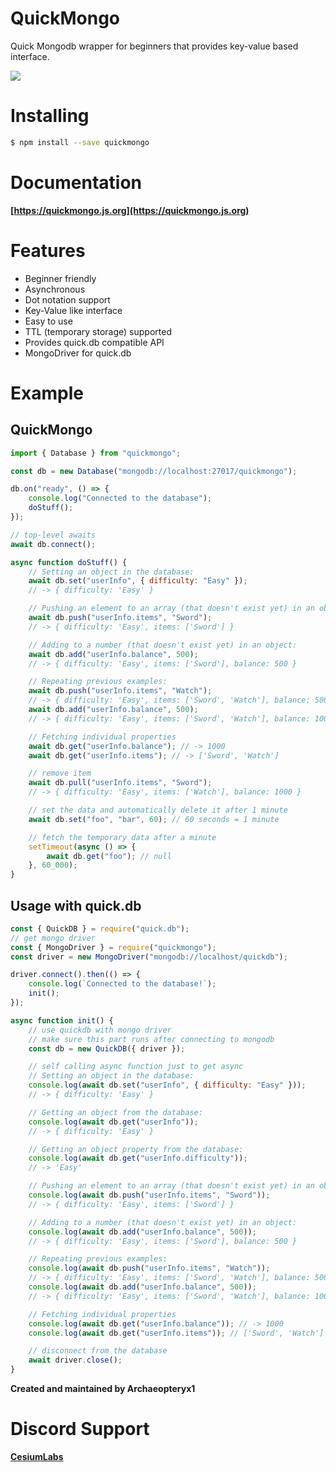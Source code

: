 # QuickMongo

Quick Mongodb wrapper for beginners that provides key-value based interface.

![](https://camo.githubusercontent.com/ee0b303561b8c04223d4f469633e2088968cf514f0f6901c729331c462a32f10/68747470733a2f2f63646e2e646973636f72646170702e636f6d2f6174746163686d656e74732f3739333638393539323431343939343436362f3833323039343438363834353834393631302f6c6f676f2e37393539646231325f35302e706e67)

# Installing

```bash
$ npm install --save quickmongo
```

# Documentation
**[https://quickmongo.js.org](https://quickmongo.js.org)**

# Features
- Beginner friendly
- Asynchronous
- Dot notation support
- Key-Value like interface
- Easy to use
- TTL (temporary storage) supported
- Provides quick.db compatible API
- MongoDriver for quick.db

# Example

## QuickMongo

```js
import { Database } from "quickmongo";

const db = new Database("mongodb://localhost:27017/quickmongo");

db.on("ready", () => {
    console.log("Connected to the database");
    doStuff();
});

// top-level awaits
await db.connect(); 

async function doStuff() {
    // Setting an object in the database:
    await db.set("userInfo", { difficulty: "Easy" });
    // -> { difficulty: 'Easy' }

    // Pushing an element to an array (that doesn't exist yet) in an object:
    await db.push("userInfo.items", "Sword");
    // -> { difficulty: 'Easy', items: ['Sword'] }

    // Adding to a number (that doesn't exist yet) in an object:
    await db.add("userInfo.balance", 500);
    // -> { difficulty: 'Easy', items: ['Sword'], balance: 500 }

    // Repeating previous examples:
    await db.push("userInfo.items", "Watch");
    // -> { difficulty: 'Easy', items: ['Sword', 'Watch'], balance: 500 }
    await db.add("userInfo.balance", 500);
    // -> { difficulty: 'Easy', items: ['Sword', 'Watch'], balance: 1000 }

    // Fetching individual properties
    await db.get("userInfo.balance"); // -> 1000
    await db.get("userInfo.items"); // -> ['Sword', 'Watch']

    // remove item
    await db.pull("userInfo.items", "Sword");
    // -> { difficulty: 'Easy', items: ['Watch'], balance: 1000 }

    // set the data and automatically delete it after 1 minute
    await db.set("foo", "bar", 60); // 60 seconds = 1 minute

    // fetch the temporary data after a minute
    setTimeout(async () => {
        await db.get("foo"); // null
    }, 60_000);
}
```

## Usage with quick.db

```js
const { QuickDB } = require("quick.db");
// get mongo driver
const { MongoDriver } = require("quickmongo");
const driver = new MongoDriver("mongodb://localhost/quickdb");

driver.connect().then(() => {
    console.log(`Connected to the database!`);
    init();
});

async function init() {
    // use quickdb with mongo driver
    // make sure this part runs after connecting to mongodb
    const db = new QuickDB({ driver });

    // self calling async function just to get async
    // Setting an object in the database:
    console.log(await db.set("userInfo", { difficulty: "Easy" }));
    // -> { difficulty: 'Easy' }

    // Getting an object from the database:
    console.log(await db.get("userInfo"));
    // -> { difficulty: 'Easy' }

    // Getting an object property from the database:
    console.log(await db.get("userInfo.difficulty"));
    // -> 'Easy'

    // Pushing an element to an array (that doesn't exist yet) in an object:
    console.log(await db.push("userInfo.items", "Sword"));
    // -> { difficulty: 'Easy', items: ['Sword'] }

    // Adding to a number (that doesn't exist yet) in an object:
    console.log(await db.add("userInfo.balance", 500));
    // -> { difficulty: 'Easy', items: ['Sword'], balance: 500 }

    // Repeating previous examples:
    console.log(await db.push("userInfo.items", "Watch"));
    // -> { difficulty: 'Easy', items: ['Sword', 'Watch'], balance: 500 }
    console.log(await db.add("userInfo.balance", 500));
    // -> { difficulty: 'Easy', items: ['Sword', 'Watch'], balance: 1000 }

    // Fetching individual properties
    console.log(await db.get("userInfo.balance")); // -> 1000
    console.log(await db.get("userInfo.items")); // ['Sword', 'Watch']

    // disconnect from the database
    await driver.close();
}
```

**Created and maintained by Archaeopteryx1**

# Discord Support
**[CesiumLabs](https://discord.gg/uqB8kxh)**
